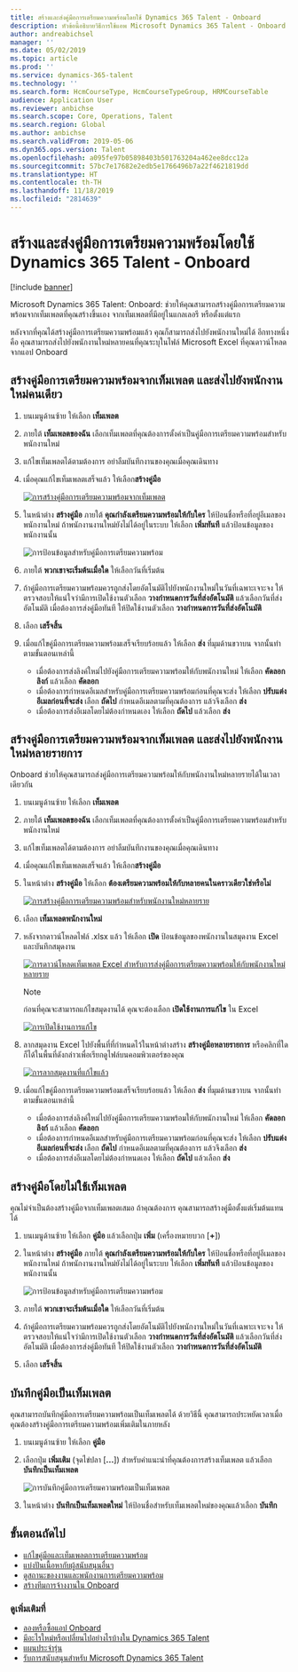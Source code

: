 ```yaml
---
title: สร้างและส่งคู่มือการเตรียมความพร้อมโดยใช้ Dynamics 365 Talent - Onboard
description: หัวข้อนี้อธิบายวิธีการใช้แอพ Microsoft Dynamics 365 Talent - Onboard เพื่อสร้างคู่มือการเตรียมความพร้อมสำหรับพนักงานใหม่ของคุณ งานนี้เป็นขั้นตอนแรกที่จำเป็นในกลยุทธ์การจ้างงานถึงการปลดเกษียณแบบการจัดการทุนมนุษย์ (HCM)
author: andreabichsel
manager: ''
ms.date: 05/02/2019
ms.topic: article
ms.prod: ''
ms.service: dynamics-365-talent
ms.technology: ''
ms.search.form: HcmCourseType, HcmCourseTypeGroup, HRMCourseTable
audience: Application User
ms.reviewer: anbichse
ms.search.scope: Core, Operations, Talent
ms.search.region: Global
ms.author: anbichse
ms.search.validFrom: 2019-05-06
ms.dyn365.ops.version: Talent
ms.openlocfilehash: a095fe97b05898403b501763204a462ee8dcc12a
ms.sourcegitcommit: 57bc7e17682e2edb5e1766496b7a22f4621819dd
ms.translationtype: HT
ms.contentlocale: th-TH
ms.lasthandoff: 11/18/2019
ms.locfileid: "2814639"
---
```

# <a name="create-and-send-an-onboarding-guide-by-using-dynamics-365-talent---onboard"></a>สร้างและส่งคู่มือการเตรียมความพร้อมโดยใช้ Dynamics 365 Talent - Onboard

[!include [banner](includes/banner.md)]

Microsoft Dynamics 365 Talent: Onboard: ช่วยให้คุณสามารถสร้างคู่มือการเตรียมความพร้อมจากเท็มเพลตที่คุณสร้างขึ้นเอง จากเท็มเพลตที่มีอยู่ในแกลเลอรี หรือตั้งแต่แรก

หลังจากที่คุณได้สร้างคู่มือการเตรียมความพร้อมแล้ว คุณก็สามารถส่งไปยังพนักงานใหม่ได้ อีกทางหนึ่งคือ คุณสามารถส่งไปยังพนักงานใหม่หลายคนที่คุณระบุในไฟล์ Microsoft Excel ที่คุณดาวน์โหลดจากแอป Onboard

## <a name="create-an-onboarding-guide-from-a-template-and-send-it-to-a-single-new-hire"></a>สร้างคู่มือการเตรียมความพร้อมจากเท็มเพลต และส่งไปยังพนักงานใหม่คนเดียว

1. บนเมนูด้านซ้าย ให้เลือก **เท็มเพลต**
2. ภายใต้ **เท็มเพลตของฉัน** เลือกเท็มเพลตที่คุณต้องการตั้งค่าเป็นคู่มือการเตรียมความพร้อมสำหรับพนักงานใหม่
3. แก้ไขเท็มเพลตได้ตามต้องการ อย่าลืมบันทึกงานของคุณเมื่อคุณเดินทาง
4. เมื่อคุณแก้ไขเท็มเพลตเสร็จแล้ว ให้เลือก**สร้างคู่มือ**

    [![การสร้างคู่มือการเตรียมความพร้อมจากเท็มเพลต](./media/onboard-create-guide.png)](./media/onboard-create-guide.png)

5. ในหน้าต่าง **สร้างคู่มือ** ภายใต้ **คุณกำลังเตรียมความพร้อมให้กับใคร** ให้ป้อนชื่อหรือที่อยู่อีเมลของพนักงานใหม่ ถ้าพนักงานงานใหม่ยังไม่ได้อยู่ในระบบ ให้เลือก **เพิ่มทันที** แล้วป้อนข้อมูลของพนักงานนั้น

    ![[การป้อนข้อมูลสำหรับคู่มือการเตรียมความพร้อม](./media/onboard-create-a-guide-window.png)](./media/onboard-create-a-guide-window.png)

6. ภายใต้ **พวกเขาจะเริ่มต้นเมื่อใด** ให้เลือกวันที่เริ่มต้น
7. ถ้าคู่มือการเตรียมความพร้อมควรถูกส่งโดยอัตโนมัติไปยังพนักงานใหม่ในวันที่เฉพาะเจาะจง ให้ตรวจสอบให้แน่ใจว่ามีการเปิดใช้งานตัวเลือก **วางกำหนดการวันที่ส่งอัตโนมัติ** แล้วเลือกวันที่ส่งอัตโนมัติ เมื่อต้องการส่งคู่มือทันที ให้ปิดใช้งานตัวเลือก **วางกำหนดการวันที่ส่งอัตโนมัติ**
8. เลือก **เสร็จสิ้น**
9. เมื่อแก้ไขคู่มือการเตรียมความพร้อมเสร็จเรียบร้อยแล้ว ให้เลือก **ส่ง** ที่มุมด้านขวาบน จากนั้นทำตามขั้นตอนเหล่านี้

    - เมื่อต้องการส่งลิงค์ใหม่ไปยังคู่มือการเตรียมความพร้อมให้กับพนักงานใหม่ ให้เลือก **คัดลอกลิงก์** แล้วเลือก **คัดลอก**
    - เมื่อต้องการกำหนดอีเมลสำหรับคู่มือการเตรียมความพร้อมก่อนที่คุณจะส่ง ให้เลือก **ปรับแต่งอีเมลก่อนที่จะส่ง** เลือก **ถัดไป** กำหนดอีเมลตามที่คุณต้องการ แล้วจึงเลือก **ส่ง**
    - เมื่อต้องการส่งอีเมลโดยไม่ต้องกำหนดเอง ให้เลือก **ถัดไป** แล้วเลือก **ส่ง**

## <a name="create-an-onboarding-guide-from-a-template-and-send-it-to-multiple-new-hires"></a>สร้างคู่มือการเตรียมความพร้อมจากเท็มเพลต และส่งไปยังพนักงานใหม่หลายรายการ

Onboard ช่วยให้คุณสามารถส่งคู่มือการเตรียมความพร้อมให้กับพนักงานใหม่หลายรายได้ในเวลาเดียวกัน

1. บนเมนูด้านซ้าย ให้เลือก **เท็มเพลต**
2. ภายใต้ **เท็มเพลตของฉัน** เลือกเท็มเพลตที่คุณต้องการตั้งค่าเป็นคู่มือการเตรียมความพร้อมสำหรับพนักงานใหม่
3. แก้ไขเท็มเพลตได้ตามต้องการ อย่าลืมบันทึกงานของคุณเมื่อคุณเดินทาง
4. เมื่อคุณแก้ไขเท็มเพลตเสร็จแล้ว ให้เลือก**สร้างคู่มือ**
5. ในหน้าต่าง **สร้างคู่มือ** ให้เลือก **ต้องเตรียมความพร้อมให้กับหลายคนในคราวเดียวใช่หรือไม่**

    [![การสร้างคู่มือการเตรียมความพร้อมสำหรับพนักงานใหม่หลายราย](./media/onboard-send-guide-multiple-people.png)](./media/onboard-send-guide-multiple-people.png)

6. เลือก **เท็มเพลตพนักงานใหม่**
7. หลังจากดาวน์โหลดไฟล์ .xlsx แล้ว ให้เลือก **เปิด** ป้อนข้อมูลของพนักงานในสมุดงาน Excel และบันทึกสมุดงาน

    [![การดาวน์โหลดเท็มเพลต Excel สำหรับการส่งคู่มือการเตรียมความพร้อมให้กับพนักงานใหม่หลายราย](./media/onboard-send-guide-download-spreadsheet.png)](./media/onboard-send-guide-download-spreadsheet.png)

    > [!NOTE]
    > ก่อนที่คุณจะสามารถแก้ไขสมุดงานได้ คุณจะต้องเลือก **เปิดใช้งานการแก้ไข** ใน Excel
    > 
    > [![การเปิดใช้งานการแก้ไข](./media/onboard-send-guide-enable-editing.png)](./media/onboard-send-guide-enable-editing.png)

8. ลากสมุดงาน Excel ไปยังพื้นที่ที่กำหนดไว้ในหน้าต่างสร้าง **สร้างคู่มือหลายรายการ** หรือคลิกที่ใดก็ได้ในพื้นที่ดังกล่าวเพื่อเรียกดูไฟล์บนคอมพิวเตอร์ของคุณ

    [![การลากสมุดงานที่แก้ไขแล้ว](./media/onboard-send-guide-drag-spreadsheet.png)](./media/onboard-send-guide-drag-spreadsheet.png)

9. เมื่อแก้ไขคู่มือการเตรียมความพร้อมเสร็จเรียบร้อยแล้ว ให้เลือก **ส่ง** ที่มุมด้านขวาบน จากนั้นทำตามขั้นตอนเหล่านี้

    - เมื่อต้องการส่งลิงค์ใหม่ไปยังคู่มือการเตรียมความพร้อมให้กับพนักงานใหม่ ให้เลือก **คัดลอกลิงก์** แล้วเลือก **คัดลอก**
    - เมื่อต้องการกำหนดอีเมลสำหรับคู่มือการเตรียมความพร้อมก่อนที่คุณจะส่ง ให้เลือก **ปรับแต่งอีเมลก่อนที่จะส่ง** เลือก **ถัดไป** กำหนดอีเมลตามที่คุณต้องการ แล้วจึงเลือก **ส่ง**
    - เมื่อต้องการส่งอีเมลโดยไม่ต้องกำหนดเอง ให้เลือก **ถัดไป** แล้วเลือก **ส่ง**

## <a name="create-a-guide-without-using-a-template"></a>สร้างคู่มือโดยไม่ใช้เท็มเพลต

คุณไม่จำเป็นต้องสร้างคู่มือจากเท็มเพลตเสมอ ถ้าคุณต้องการ คุณสามารถสร้างคู่มือตั้งแต่เริ่มต้นแทนได้

1. บนเมนูด้านซ้าย ให้เลือก **คู่มือ** แล้วเลือกปุ่ม **เพิ่ม** (เครื่องหมายบวก \[**+**\])
2. ในหน้าต่าง **สร้างคู่มือ** ภายใต้ **คุณกำลังเตรียมความพร้อมให้กับใคร** ให้ป้อนชื่อหรือที่อยู่อีเมลของพนักงานใหม่ ถ้าพนักงานงานใหม่ยังไม่ได้อยู่ในระบบ ให้เลือก **เพิ่มทันที** แล้วป้อนข้อมูลของพนักงานนั้น

    ![[การป้อนข้อมูลสำหรับคู่มือการเตรียมความพร้อม](./media/onboard-create-a-guide-window.png)](./media/onboard-create-a-guide-window.png)

3. ภายใต้ **พวกเขาจะเริ่มต้นเมื่อใด** ให้เลือกวันที่เริ่มต้น
4. ถ้าคู่มือการเตรียมความพร้อมควรถูกส่งโดยอัตโนมัติไปยังพนักงานใหม่ในวันที่เฉพาะเจาะจง ให้ตรวจสอบให้แน่ใจว่ามีการเปิดใช้งานตัวเลือก **วางกำหนดการวันที่ส่งอัตโนมัติ** แล้วเลือกวันที่ส่งอัตโนมัติ เมื่อต้องการส่งคู่มือทันที ให้ปิดใช้งานตัวเลือก **วางกำหนดการวันที่ส่งอัตโนมัติ**
5. เลือก **เสร็จสิ้น**

## <a name="save-a-guide-as-a-template"></a>บันทึกคู่มือเป็นเท็มเพลต

คุณสามารถบันทึกคู่มือการเตรียมความพร้อมเป็นเท็มเพลตได้ ด้วยวิธีนี้ คุณสามารถประหยัดเวลาเมื่อคุณต้องสร้างคู่มือการเตรียมความพร้อมเพิ่มเติมในภายหลัง

1. บนเมนูด้านซ้าย ให้เลือก **คู่มือ**
2. เลือกปุ่ม **เพิ่มเติม** (จุดไข่ปลา  \[**...**\]) สำหรับคำแนะนำที่คุณต้องการสร้างเท็มเพลต แล้วเลือก **บันทึกเป็นเท็มเพลต**

    ![[การบันทึกคู่มือการเตรียมความพร้อมเป็นเท็มเพลต](./media/onboard-save-guide-as-template.png)](./media/onboard-save-guide-as-template.png)

3. ในหน้าต่าง **บันทึกเป็นเท็มเพลตใหม่** ให้ป้อนชื่อสำหรับเท็มเพลตใหม่ของคุณแล้วเลือก **บันทึก**

## <a name="next-steps"></a>ขั้นตอนถัดไป

- [แก้ไขคู่มือและเท็มเพลตการเตรียมความพร้อม](./onboard-edit-guides-templates.md)
- [แบ่งปันเนื้อหากับผู้สนับสนุนอื่นๆ](./onboard-share-template.md)
- [ดูสถานะของงานและพนักงานการเตรียมความพร้อม](./onboard-view-status.md)
- [สร้างทีมการจ้างงานใน Onboard](./onboard-create-team.md)

### <a name="see-also"></a>ดูเพิ่มเติมที่

- [ลองหรือซื้อแอป Onboard](https://dynamics.microsoft.com/talent/onboard/)
- [มีอะไรใหม่หรือเปลี่ยนไปอย่างไรบ้างใน Dynamics 365 Talent](./whats-new.md)
- [แผนประจำรุ่น](https://docs.microsoft.com/business-applications-release-notes/index)
- [รับการสนับสนุนสำหรับ Microsoft Dynamics 365 Talent](./talent-support.md)
